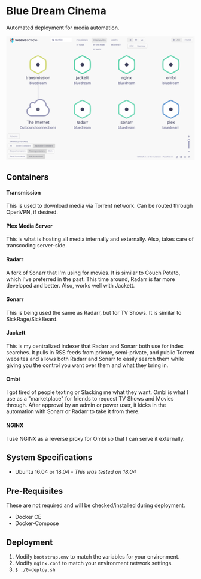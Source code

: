 # Blue Dream Cinema

Automated deployment for media automation.

![Weavescope](assets/img/weavescope.png)

## Containers

#### Transmission

This is used to download media via Torrent network.  Can be routed through OpenVPN, if desired.

#### Plex Media Server

This is what is hosting all media internally and externally.  Also, takes care of transcoding server-side.

#### Radarr

A fork of Sonarr that I'm using for movies.  It is similar to Couch Potato, which I've preferred in the past.  This time around, Radarr is far more developed and better.  Also, works well with Jackett.

#### Sonarr

This is being used the same as Radarr, but for TV Shows.  It is similar to SickRage/SickBeard.

#### Jackett

This is my centralized indexer that Radarr and Sonarr both use for index searches.  It pulls in RSS feeds from private, semi-private, and public Torrent websites and allows both Radarr and Sonarr to easily search them while giving you the control you want over them and what they bring in.

#### Ombi

I got tired of people texting or Slacking me what they want.  Ombi is what I use as a "marketplace" for friends to request TV Shows and Movies through.  After approval by an admin or power user, it kicks in the automation with Sonarr or Radarr to take it from there.

#### NGINX

I use NGINX as a reverse proxy for Ombi so that I can serve it externally.

## System Specifications

* Ubuntu 16.04 or 18.04 - _This was tested on 18.04_

## Pre-Requisites

These are not required and will be checked/installed during deployment.

* Docker CE
* Docker-Compose

## Deployment

1. Modify `bootstrap.env` to match the variables for your environment.
2. Modify `nginx.conf` to match your environment network settings.
3. `$ ./0-deploy.sh`